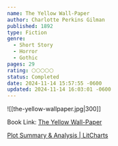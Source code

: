 ```yaml
---
name: The Yellow Wall-Paper
author: Charlotte Perkins Gilman
published: 1892
type: Fiction
genre:
  - Short Story
  - Horror
  - Gothic
pages: 29
rating: 🌕🌕🌕🌕🌕
status: Completed
date: 2024-11-14 15:57:55 -0600
updated: 2024-11-14 16:03:01 -0600
---
```


![[the-yellow-wallpaper.jpg|300]]

Book Link: [The Yellow Wall-Paper](https://www.goodreads.com/book/show/286957.The_Yellow_Wall_Paper)

[Plot Summary & Analysis | LitCharts](https://www.litcharts.com/lit/the-yellow-wallpaper/summary)
